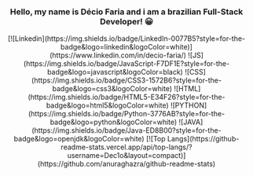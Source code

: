 
<h3 align="center">Hello, my name is Décio Faria and i am a brazilian Full-Stack Developer! 😀</h3>

<p align="center">
</a>
    [![Linkedin](https://img.shields.io/badge/LinkedIn-0077B5?style=for-the-badge&logo=linkedin&logoColor=white)](https://www.linkedin.com/in/decio-faria/)
    ![JS](https://img.shields.io/badge/JavaScript-F7DF1E?style=for-the-badge&logo=javascript&logoColor=black)
    ![CSS](https://img.shields.io/badge/CSS3-1572B6?style=for-the-badge&logo=css3&logoColor=white)
    ![HTML](https://img.shields.io/badge/HTML5-E34F26?style=for-the-badge&logo=html5&logoColor=white)
    ![PYTHON](https://img.shields.io/badge/Python-3776AB?style=for-the-badge&logo=python&logoColor=white)
    ![JAVA](https://img.shields.io/badge/Java-ED8B00?style=for-the-badge&logo=openjdk&logoColor=white)
    [![Top Langs](https://github-readme-stats.vercel.app/api/top-langs/?username=Dec1o&layout=compact)](https://github.com/anuraghazra/github-readme-stats)
</a>
</p>
